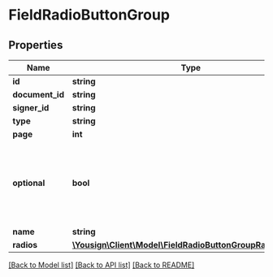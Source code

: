 # FieldRadioButtonGroup

## Properties
Name | Type | Description | Notes
------------ | ------------- | ------------- | -------------
**id** | **string** |  | 
**document_id** | **string** |  | 
**signer_id** | **string** |  | 
**type** | **string** |  | 
**page** | **int** |  | 
**optional** | **bool** | Does the Signer has to select one of the radio buttons from this group? | 
**name** | **string** |  | 
**radios** | [**\Yousign\Client\Model\FieldRadioButtonGroupRadiosInner[]**](FieldRadioButtonGroupRadiosInner.md) |  | 

[[Back to Model list]](../../README.md#documentation-for-models) [[Back to API list]](../../README.md#documentation-for-api-endpoints) [[Back to README]](../../README.md)

